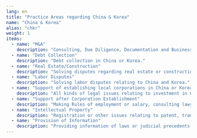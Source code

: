 ```yaml
---
lang: en
title: "Practice Areas regarding China & Korea"
name: "China & Korea"
alias: "chkr"
weight: 1
items:
  - name: "M&A"
    description: "Consulting, Due Diligence, Documentation and Business Negotiation, etc. relating to company mergers and acquisitions between Japanese and Chinese companies or between Japanese and Korea companies or between Japanese companies located in China or Korea."
  - name: "Debt Collection"
    description: "Debt collection in China or Korea."
  - name: "Real Estate/Construction"
    description: "Solving disputes regarding real estate or constructions/architecture in China or Korea."
  - name: "Labor Disputes"
    description: "Solving labor disputes relating to China and Korea."
  - name: "Support of establishing local corporations in China or Korea"
    description: "All kinds of legal issues relating to investment in China or Korea, such as introducing invest target, implementing procedures of corporation establishment, etc."
  - name: "Support after Corporation Establishment"
    description: "Making Rules of employment or salary, consulting lawyer service, etc."
  - name: "Intellectual Property"
    description: "Registration or other issues relating to patent, trade mark, etc. in China or Korea."
  - name: "Provision of Information"
    description: "Providing information of laws or judicial precedents in China and Korea, which may influence Japanese Companies’ business."
---
```


